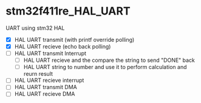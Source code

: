 # stm32f411re_HAL_UART
UART using stm32 HAL 

- [X] HAL UART transmit (with printf override polling)
- [X] HAL UART recieve (echo back polling)
- [ ] HAL UART transmit Interrupt
  - [ ] HAL UART recieve and the compare the string to send "DONE" back
  - [ ] HAL UART string to number and use it to perform calculation and reurn result

- [ ] HAL UART recieve interrupt
- [ ] HAL UART transmit DMA
- [ ] HAL UART recieve DMA
